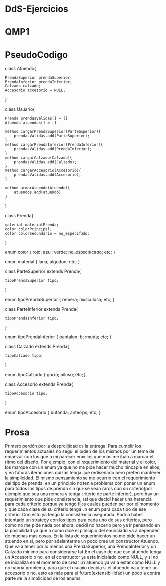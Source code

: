 # DdS-Ejercicios

# QMP1

# PseudoCodigo

class Atuendo{

    PrendaSuperior prendaSuperior;
    PrendaInferior prendaInferior;
    Calzado calzado;
    Accesorio accesorio = NULL;

}

class Usuario{

    Prenda prendasValidas[] = []
    Atuendo atuendos[] = []

    method cargarPrendaSuperior(ParteSuperior){
        prendasValidas.add(ParteSuperior);
    }
    method cargarPrendaInferior(PrendaInferior){
        prendasValidas.add(PrendaInferior);
    }
    method cargarCalzado(Calzado){
        prendasValidas.add(Calzado);
    }
    method cargarAccesorio(Accesorio){
        prendasValidas.add(Accesorio);
    }

    method armarAtuendo(Atuendo){
        atuendos.add(atuendo)
    }

}

class Prenda{

    material materialPrenda;
    color colorPrincipal;
    color colorSecundario = no_especifado:

}

enum color {
rojo;
azul;
verde;
no_especificado;
etc;
}

enum material {
lana;
algodon;
etc;
}

class ParteSuperior extends Prenda{

    tipoPrensaSuperior tipo;

}

enum tipoPrendaSuperior {
remera;
musculosa;
etc;
}

class ParteInferior extends Prenda{

    tipoPrendaInferior tipo;

}

enum tipoPrendaInferior {
pantalon;
bermuda;
etc;
}

class Calzado extends Prenda{

    tipoCalzado tipo;

}

enum tipoCalzado {
gorra;
piluso;
etc;
}

class Accesorio extends Prenda{

    tipoAccesorio tipo;

}

enum tipoAccesorio {
bufanda;
anteojos;
etc;
}

# Prosa

Primero perdón por la desprolijidad de la entrega.
Para cumplir los requerimientos actuales no segui el orden de los mismos por un tema de empezar con los que a mi parecer eran los que más me iban a marcar el ritmo del diseño.
Por ejemplo, con el requerimiento del material y el color, los marque con un enum ya que no me pide hacer mucho hincapíe en ellos, y en futuras iteraciones quizas tenga que rediseñarlo pero preferi mantener la simplicidad.
El mismo pensamiento se me ocurrio con el requerimiento del tipo de prenda, en un principio no tenia problema con poner un enum para todos los tipos de prenda sin que se vean raros con su criterio(por ejemplo que sea una remera y tenga criterio de parte inferior), pero hay un requerimiento que pide consistencia, asi que decidi hacer una herencia para cada criterio porque ya tengo fijos cuales pueden ser por el momento y que cada clase de su criterio tenga un enum para cada tipo de ese criterio. Con esto ya tengo la consistencia asegurada. Podria haber intentado un strategy con los tipos para cada uno de sus criterios, pero como no me pide nada por ahora, decidí no hacerlo pero ya ir pensando en la posibilidad ya que a como dice el principio del enunciado va a depender de muchas más cosas.
En la lista de requerimientos no me pide hacer un atuendo en si, pero por adelantarme un poco cree un constructor Atuendo. Que va a tener por lo menos una PrendaSuperior, una PrendaInferior y un Calzado minimo para considerarse tal. En el caso de que ese atuendo tenga un Accesorio o no, en el constructor ya esta inicialado como NULL, y si no se inicializa en el momento de crear un atuendo ya va a estar como NULL y no habria problema, para que el usuario decida si el atuendo va a tener un accesorio o no, esto es más para el futuro(extensibiilidad) un poco a contra parte de la simplicidad de los enums.
